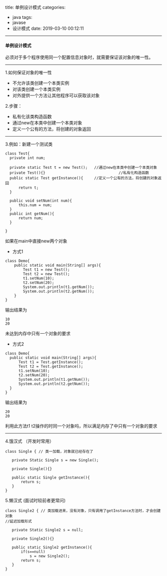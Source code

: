 title: 单例设计模式
categories:
  - java
tags:
  - javase
  - 设计模式
date: 2019-03-10 00:12:11
---
#### 单例设计模式
必须对于多个程序使用同一个配置信息对象时，就需要保证该对象的唯一性。
 
 *****
 1.如何保证对象的唯一性
 * 不允许该类创建一个本类实例
 * 对该类创建一个本类实例
 * 对外提供一个方法让其他程序可以获取该对象
 
 2.步骤：
  * 私有化该类构造函数
  * 通过new在本类中创建一个本类对象
  * 定义一个公有的方法，将创建的对象返回
  
  *****

3.例如：新建一个测试类
  ```
class Test{
    private int num;
    
    private static Test t = new Test();   //通过new在本类中创建一个本类对象
    private Test(){}                                 //私有化构造函数
    public static Test getInstance(){     //定义一个公有的方法，将创建的对象返回
        return t;
    }
    
    public void setNum(int num){
        this.num = num;
    }
    public int getNum(){
        return num;
    }
    
}
```
如果在main中直接new两个对象
* 方式1
```
class Demo{
    public static void main(String[] args){
        Test t1 = new Test();
        Test t2 = new Test();
        t1.setNum(10);
        t2.setNum(20);
        System.out.println(t1.getNum());
        System.out.println(t2.getNum());
    }
}
  ```
  输出结果为
  ```
  10
  20
  ```
  未达到内存中只有一个对象的要求
  * 方式2
  ```
class Demo{
    public static void main(String[] args){
        Test t1 = Test.getInstance();
        Test t2 = Test.getInstance();
        t1.setNum(10);
        t2.setNum(20);
        System.out.println(t1.getNum());
        System.out.println(t2.getNum());
    }
}
  ```
  输出结果为
  ```
  20
  20
  ```
  利用此方法t1 t2操作的时同一个对象吗，所以满足内存了中只有一个对象的要求
  
 *****
  
4.饿汉式 （开发时常用）
 ```
 class Single { // 类一加载，对象就已经存在了
 
    private Static Single s = new Single();
    
    private Single(){}
    
    public static Single getInstance(){
        return s;
    }
}
 ```
 
5.懒汉式 (面试时较前者更常问)
 ```
 class Single2 { // 类加载进来，没有对象，只有调用了getInstance方法时，才会创建对象
 //延迟加载形式
 
    private Static Single2 s = null;
    
    private Single2(){}
    
    public static Single2 getInstance(){
        if(s==null)
            s = new Single2();
        return s;
    }
}
 ```